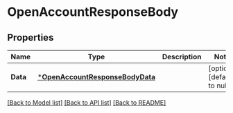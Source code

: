 # OpenAccountResponseBody

## Properties
Name | Type | Description | Notes
------------ | ------------- | ------------- | -------------
**Data** | [***OpenAccountResponseBodyData**](OpenAccountResponseBodyData.md) |  | [optional] [default to null]

[[Back to Model list]](../README.md#documentation-for-models) [[Back to API list]](../README.md#documentation-for-api-endpoints) [[Back to README]](../README.md)

